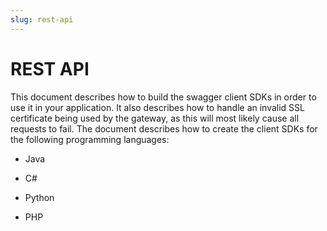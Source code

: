 ```yaml
---
slug: rest-api
---
```


# REST API

This document describes how to build the swagger client SDKs in order to use
it in your application. It also describes how to handle an invalid SSL
certificate being used by the gateway, as this will most likely cause all
requests to fail. The document describes how to create the client SDKs for the
following programming languages:

  * Java

  * C#

  * Python

  * PHP

